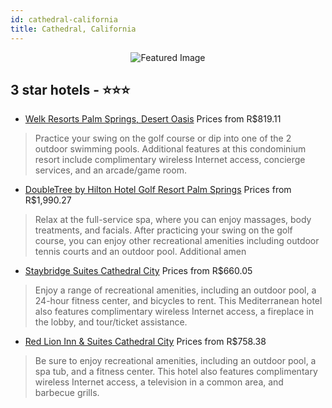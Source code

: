 ```yaml
---
id: cathedral-california
title: Cathedral, California
---
```


<center><img src="https://i.travelapi.com/hotels/2000000/1150000/1140800/1140793/036343fb_z.jpg" alt="Featured Image" /></center>


##  3 star hotels - ⭐️⭐️⭐️

-    [Welk Resorts Palm Springs, Desert Oasis](https://www.hurb.com/br/hotels/cathedral/welk-resorts-palm-springs-desert-oasis-JNP-JP117429?cmp=18055) Prices from R$819.11
   > Practice your swing on the golf course or dip into one of the 2 outdoor swimming pools. Additional features at this condominium resort include complimentary wireless Internet access, concierge services, and an arcade/game room.
-    [DoubleTree by Hilton Hotel Golf Resort Palm Springs](https://www.hurb.com/br/hotels/cathedral/doubletree-by-hilton-hotel-golf-resort-palm-springs-JNP-JP790625?cmp=18055) Prices from R$1,990.27
   > Relax at the full-service spa, where you can enjoy massages, body treatments, and facials. After practicing your swing on the golf course, you can enjoy other recreational amenities including outdoor tennis courts and an outdoor pool. Additional amen
-    [Staybridge Suites Cathedral City](https://www.hurb.com/br/hotels/cathedral/staybridge-suites-cathedral-city-JNP-JP00376H?cmp=18055) Prices from R$660.05
   > Enjoy a range of recreational amenities, including an outdoor pool, a 24-hour fitness center, and bicycles to rent. This Mediterranean hotel also features complimentary wireless Internet access, a fireplace in the lobby, and tour/ticket assistance.
-    [Red Lion Inn & Suites Cathedral City](https://www.hurb.com/br/hotels/cathedral/red-lion-inn-suites-cathedral-city-JNP-JP437139?cmp=18055) Prices from R$758.38
   > Be sure to enjoy recreational amenities, including an outdoor pool, a spa tub, and a fitness center. This hotel also features complimentary wireless Internet access, a television in a common area, and barbecue grills.

